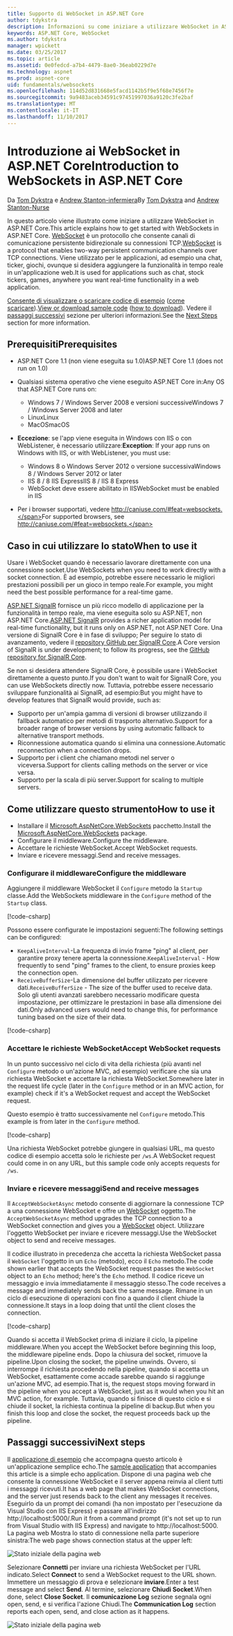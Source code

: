 ```yaml
---
title: Supporto di WebSocket in ASP.NET Core
author: tdykstra
description: Informazioni su come iniziare a utilizzare WebSocket in ASP.NET Core.
keywords: ASP.NET Core, WebSocket
ms.author: tdykstra
manager: wpickett
ms.date: 03/25/2017
ms.topic: article
ms.assetid: 0e0fedcd-a7b4-4479-8ae0-36eab0229d7e
ms.technology: aspnet
ms.prod: aspnet-core
uid: fundamentals/websockets
ms.openlocfilehash: 114d52d831668e5facd1142b5f9e5f68e7456f7e
ms.sourcegitcommit: 9a9483aceb34591c97451997036a9120c3fe2baf
ms.translationtype: MT
ms.contentlocale: it-IT
ms.lasthandoff: 11/10/2017
---
```

# <a name="introduction-to-websockets-in-aspnet-core"></a><span data-ttu-id="62f89-104">Introduzione ai WebSocket in ASP.NET Core</span><span class="sxs-lookup"><span data-stu-id="62f89-104">Introduction to WebSockets in ASP.NET Core</span></span>

<span data-ttu-id="62f89-105">Da [Tom Dykstra](https://github.com/tdykstra) e [Andrew Stanton-infermiera](https://github.com/anurse)</span><span class="sxs-lookup"><span data-stu-id="62f89-105">By [Tom Dykstra](https://github.com/tdykstra) and [Andrew Stanton-Nurse](https://github.com/anurse)</span></span>

<span data-ttu-id="62f89-106">In questo articolo viene illustrato come iniziare a utilizzare WebSocket in ASP.NET Core.</span><span class="sxs-lookup"><span data-stu-id="62f89-106">This article explains how to get started with WebSockets in ASP.NET Core.</span></span> <span data-ttu-id="62f89-107">[WebSocket](https://wikipedia.org/wiki/WebSocket) è un protocollo che consente canali di comunicazione persistente bidirezionale su connessioni TCP.</span><span class="sxs-lookup"><span data-stu-id="62f89-107">[WebSocket](https://wikipedia.org/wiki/WebSocket) is a protocol that enables two-way persistent communication channels over TCP connections.</span></span> <span data-ttu-id="62f89-108">Viene utilizzato per le applicazioni, ad esempio una chat, ticker, giochi, ovunque si desidera aggiungere la funzionalità in tempo reale in un'applicazione web.</span><span class="sxs-lookup"><span data-stu-id="62f89-108">It is used for applications such as chat, stock tickers, games, anywhere you want real-time functionality in a web application.</span></span>

<span data-ttu-id="62f89-109">[Consente di visualizzare o scaricare codice di esempio](https://github.com/aspnet/Docs/tree/master/aspnetcore/fundamentals/websockets/sample) ([come scaricare](xref:tutorials/index#how-to-download-a-sample)).</span><span class="sxs-lookup"><span data-stu-id="62f89-109">[View or download sample code](https://github.com/aspnet/Docs/tree/master/aspnetcore/fundamentals/websockets/sample) ([how to download](xref:tutorials/index#how-to-download-a-sample)).</span></span> <span data-ttu-id="62f89-110">Vedere il [passaggi successivi](#next-steps) sezione per ulteriori informazioni.</span><span class="sxs-lookup"><span data-stu-id="62f89-110">See the [Next Steps](#next-steps) section for more information.</span></span>


## <a name="prerequisites"></a><span data-ttu-id="62f89-111">Prerequisiti</span><span class="sxs-lookup"><span data-stu-id="62f89-111">Prerequisites</span></span>

* <span data-ttu-id="62f89-112">ASP.NET Core 1.1 (non viene eseguita su 1.0)</span><span class="sxs-lookup"><span data-stu-id="62f89-112">ASP.NET Core 1.1 (does not run on 1.0)</span></span>
* <span data-ttu-id="62f89-113">Qualsiasi sistema operativo che viene eseguito ASP.NET Core in:</span><span class="sxs-lookup"><span data-stu-id="62f89-113">Any OS that ASP.NET Core runs on:</span></span>
  
  * <span data-ttu-id="62f89-114">Windows 7 / Windows Server 2008 e versioni successive</span><span class="sxs-lookup"><span data-stu-id="62f89-114">Windows 7 / Windows Server 2008 and later</span></span>
  * <span data-ttu-id="62f89-115">Linux</span><span class="sxs-lookup"><span data-stu-id="62f89-115">Linux</span></span>
  * <span data-ttu-id="62f89-116">MacOS</span><span class="sxs-lookup"><span data-stu-id="62f89-116">macOS</span></span>

* <span data-ttu-id="62f89-117">**Eccezione**: se l'app viene eseguita in Windows con IIS o con WebListener, è necessario utilizzare:</span><span class="sxs-lookup"><span data-stu-id="62f89-117">**Exception**: If your app runs on Windows with IIS, or with WebListener, you must use:</span></span>

  * <span data-ttu-id="62f89-118">Windows 8 o Windows Server 2012 o versione successiva</span><span class="sxs-lookup"><span data-stu-id="62f89-118">Windows 8 / Windows Server 2012 or later</span></span>
  * <span data-ttu-id="62f89-119">IIS 8 / 8 IIS Express</span><span class="sxs-lookup"><span data-stu-id="62f89-119">IIS 8 / IIS 8 Express</span></span>
  * <span data-ttu-id="62f89-120">WebSocket deve essere abilitato in IIS</span><span class="sxs-lookup"><span data-stu-id="62f89-120">WebSocket must be enabled in IIS</span></span>

* <span data-ttu-id="62f89-121">Per i browser supportati, vedere http://caniuse.com/#feat=websockets.</span><span class="sxs-lookup"><span data-stu-id="62f89-121">For supported browsers, see http://caniuse.com/#feat=websockets.</span></span>

## <a name="when-to-use-it"></a><span data-ttu-id="62f89-122">Caso in cui utilizzare lo stato</span><span class="sxs-lookup"><span data-stu-id="62f89-122">When to use it</span></span>

<span data-ttu-id="62f89-123">Usare i WebSocket quando è necessario lavorare direttamente con una connessione socket.</span><span class="sxs-lookup"><span data-stu-id="62f89-123">Use WebSockets when you need to work directly with a socket connection.</span></span> <span data-ttu-id="62f89-124">È ad esempio, potrebbe essere necessario le migliori prestazioni possibili per un gioco in tempo reale.</span><span class="sxs-lookup"><span data-stu-id="62f89-124">For example, you might need the best possible performance for a real-time game.</span></span>

<span data-ttu-id="62f89-125">[ASP.NET SignalR](https://docs.microsoft.com/aspnet/signalr/overview/getting-started/introduction-to-signalr) fornisce un più ricco modello di applicazione per la funzionalità in tempo reale, ma viene eseguita solo su ASP.NET, non ASP.NET Core.</span><span class="sxs-lookup"><span data-stu-id="62f89-125">[ASP.NET SignalR](https://docs.microsoft.com/aspnet/signalr/overview/getting-started/introduction-to-signalr) provides a richer application model for real-time functionality, but it runs only on ASP.NET, not ASP.NET Core.</span></span> <span data-ttu-id="62f89-126">Una versione di SignalR Core è in fase di sviluppo; Per seguire lo stato di avanzamento, vedere il [repository GitHub per SignalR Core](https://github.com/aspnet/SignalR).</span><span class="sxs-lookup"><span data-stu-id="62f89-126">A Core version of SignalR is under development; to follow its progress, see the [GitHub repository for SignalR Core](https://github.com/aspnet/SignalR).</span></span>

<span data-ttu-id="62f89-127">Se non si desidera attendere SignalR Core, è possibile usare i WebSocket direttamente a questo punto.</span><span class="sxs-lookup"><span data-stu-id="62f89-127">If you don't want to wait for SignalR Core, you can use WebSockets directly now.</span></span> <span data-ttu-id="62f89-128">Tuttavia, potrebbe essere necessario sviluppare funzionalità ai SignalR, ad esempio:</span><span class="sxs-lookup"><span data-stu-id="62f89-128">But you might have to develop features that SignalR would provide, such as:</span></span>

* <span data-ttu-id="62f89-129">Supporto per un'ampia gamma di versioni di browser utilizzando il fallback automatico per metodi di trasporto alternativo.</span><span class="sxs-lookup"><span data-stu-id="62f89-129">Support for a broader range of browser versions by using automatic fallback to alternative transport methods.</span></span>
* <span data-ttu-id="62f89-130">Riconnessione automatica quando si elimina una connessione.</span><span class="sxs-lookup"><span data-stu-id="62f89-130">Automatic reconnection when a connection drops.</span></span>
* <span data-ttu-id="62f89-131">Supporto per i client che chiamano metodi nel server o viceversa.</span><span class="sxs-lookup"><span data-stu-id="62f89-131">Support for clients calling methods on the server or vice versa.</span></span>
* <span data-ttu-id="62f89-132">Supporto per la scala di più server.</span><span class="sxs-lookup"><span data-stu-id="62f89-132">Support for scaling to multiple servers.</span></span>

## <a name="how-to-use-it"></a><span data-ttu-id="62f89-133">Come utilizzare questo strumento</span><span class="sxs-lookup"><span data-stu-id="62f89-133">How to use it</span></span>

* <span data-ttu-id="62f89-134">Installare il [Microsoft.AspNetCore.WebSockets](https://www.nuget.org/packages/Microsoft.AspNetCore.WebSockets/) pacchetto.</span><span class="sxs-lookup"><span data-stu-id="62f89-134">Install the [Microsoft.AspNetCore.WebSockets](https://www.nuget.org/packages/Microsoft.AspNetCore.WebSockets/) package.</span></span>
* <span data-ttu-id="62f89-135">Configurare il middleware.</span><span class="sxs-lookup"><span data-stu-id="62f89-135">Configure the middleware.</span></span>
* <span data-ttu-id="62f89-136">Accettare le richieste WebSocket.</span><span class="sxs-lookup"><span data-stu-id="62f89-136">Accept WebSocket requests.</span></span>
* <span data-ttu-id="62f89-137">Inviare e ricevere messaggi.</span><span class="sxs-lookup"><span data-stu-id="62f89-137">Send and receive messages.</span></span>

### <a name="configure-the-middleware"></a><span data-ttu-id="62f89-138">Configurare il middleware</span><span class="sxs-lookup"><span data-stu-id="62f89-138">Configure the middleware</span></span>

<span data-ttu-id="62f89-139">Aggiungere il middleware WebSocket il `Configure` metodo la `Startup` classe.</span><span class="sxs-lookup"><span data-stu-id="62f89-139">Add the WebSockets middleware in the `Configure` method of the `Startup` class.</span></span>

[!code-csharp[](websockets/sample/Startup.cs?name=UseWebSockets)]

<span data-ttu-id="62f89-140">Possono essere configurate le impostazioni seguenti:</span><span class="sxs-lookup"><span data-stu-id="62f89-140">The following settings can be configured:</span></span>

* <span data-ttu-id="62f89-141">`KeepAliveInterval`-La frequenza di invio frame "ping" al client, per garantire proxy tenere aperta la connessione.</span><span class="sxs-lookup"><span data-stu-id="62f89-141">`KeepAliveInterval` - How frequently to send "ping" frames to the client, to ensure proxies keep the connection open.</span></span>
* <span data-ttu-id="62f89-142">`ReceiveBufferSize`-La dimensione del buffer utilizzato per ricevere dati.</span><span class="sxs-lookup"><span data-stu-id="62f89-142">`ReceiveBufferSize` - The size of the buffer used to receive data.</span></span> <span data-ttu-id="62f89-143">Solo gli utenti avanzati sarebbero necessario modificare questa impostazione, per ottimizzare le prestazioni in base alla dimensione dei dati.</span><span class="sxs-lookup"><span data-stu-id="62f89-143">Only advanced users would need to change this, for performance tuning based on the size of their data.</span></span>

[!code-csharp[](websockets/sample/Startup.cs?name=UseWebSocketsOptions)]

### <a name="accept-websocket-requests"></a><span data-ttu-id="62f89-144">Accettare le richieste WebSocket</span><span class="sxs-lookup"><span data-stu-id="62f89-144">Accept WebSocket requests</span></span>

<span data-ttu-id="62f89-145">In un punto successivo nel ciclo di vita della richiesta (più avanti nel `Configure` metodo o un'azione MVC, ad esempio) verificare che sia una richiesta WebSocket e accettare la richiesta WebSocket.</span><span class="sxs-lookup"><span data-stu-id="62f89-145">Somewhere later in the request life cycle (later in the `Configure` method or in an MVC action, for example) check if it's a WebSocket request and accept the WebSocket request.</span></span>

<span data-ttu-id="62f89-146">Questo esempio è tratto successivamente nel `Configure` metodo.</span><span class="sxs-lookup"><span data-stu-id="62f89-146">This example is from later in the `Configure` method.</span></span>

[!code-csharp[](websockets/sample/Startup.cs?name=AcceptWebSocket&highlight=7)]

<span data-ttu-id="62f89-147">Una richiesta WebSocket potrebbe giungere in qualsiasi URL, ma questo codice di esempio accetta solo le richieste per `/ws`.</span><span class="sxs-lookup"><span data-stu-id="62f89-147">A WebSocket request could come in on any URL, but this sample code only accepts requests for `/ws`.</span></span>

### <a name="send-and-receive-messages"></a><span data-ttu-id="62f89-148">Inviare e ricevere messaggi</span><span class="sxs-lookup"><span data-stu-id="62f89-148">Send and receive messages</span></span>

<span data-ttu-id="62f89-149">Il `AcceptWebSocketAsync` metodo consente di aggiornare la connessione TCP a una connessione WebSocket e offre un [WebSocket](https://docs.microsoft.com/dotnet/core/api/system.net.websockets.websocket) oggetto.</span><span class="sxs-lookup"><span data-stu-id="62f89-149">The `AcceptWebSocketAsync` method upgrades the TCP connection to a WebSocket connection and gives you a [WebSocket](https://docs.microsoft.com/dotnet/core/api/system.net.websockets.websocket) object.</span></span> <span data-ttu-id="62f89-150">Utilizzare l'oggetto WebSocket per inviare e ricevere messaggi.</span><span class="sxs-lookup"><span data-stu-id="62f89-150">Use the WebSocket object to send and receive messages.</span></span>

<span data-ttu-id="62f89-151">Il codice illustrato in precedenza che accetta la richiesta WebSocket passa il `WebSocket` l'oggetto in un `Echo` (metodo), ecco il `Echo` metodo.</span><span class="sxs-lookup"><span data-stu-id="62f89-151">The code shown earlier that accepts the WebSocket request passes the `WebSocket` object to an `Echo` method; here's the `Echo` method.</span></span> <span data-ttu-id="62f89-152">Il codice riceve un messaggio e invia immediatamente il messaggio stesso.</span><span class="sxs-lookup"><span data-stu-id="62f89-152">The code receives a message and immediately sends back the same message.</span></span> <span data-ttu-id="62f89-153">Rimane in un ciclo di esecuzione di operazioni con fino a quando il client chiude la connessione.</span><span class="sxs-lookup"><span data-stu-id="62f89-153">It stays in a loop doing that until the client closes the connection.</span></span> 

[!code-csharp[](websockets/sample/Startup.cs?name=Echo)]

<span data-ttu-id="62f89-154">Quando si accetta il WebSocket prima di iniziare il ciclo, la pipeline middleware.</span><span class="sxs-lookup"><span data-stu-id="62f89-154">When you accept the WebSocket before beginning this loop, the middleware pipeline ends.</span></span>  <span data-ttu-id="62f89-155">Dopo la chiusura del socket, rimuove la pipeline.</span><span class="sxs-lookup"><span data-stu-id="62f89-155">Upon closing the socket, the pipeline unwinds.</span></span> <span data-ttu-id="62f89-156">Ovvero, si interrompe il richiesta procedendo nella pipeline, quando si accetta un WebSocket, esattamente come accade sarebbe quando si raggiunge un'azione MVC, ad esempio.</span><span class="sxs-lookup"><span data-stu-id="62f89-156">That is, the request stops moving forward in the pipeline when you accept a WebSocket, just as it would when you hit an MVC action, for example.</span></span>  <span data-ttu-id="62f89-157">Tuttavia, quando si finisce di questo ciclo e si chiude il socket, la richiesta continua la pipeline di backup.</span><span class="sxs-lookup"><span data-stu-id="62f89-157">But when you finish this loop and close the socket, the request proceeds back up the pipeline.</span></span>

## <a name="next-steps"></a><span data-ttu-id="62f89-158">Passaggi successivi</span><span class="sxs-lookup"><span data-stu-id="62f89-158">Next steps</span></span>

<span data-ttu-id="62f89-159">Il [applicazione di esempio](https://github.com/aspnet/Docs/tree/master/aspnetcore/fundamentals/websockets/sample) che accompagna questo articolo è un'applicazione semplice echo.</span><span class="sxs-lookup"><span data-stu-id="62f89-159">The [sample application](https://github.com/aspnet/Docs/tree/master/aspnetcore/fundamentals/websockets/sample) that accompanies this article is a simple echo application.</span></span> <span data-ttu-id="62f89-160">Dispone di una pagina web che consente la connessione WebSocket e il server appena reinvia al client tutti i messaggi ricevuti.</span><span class="sxs-lookup"><span data-stu-id="62f89-160">It has a web page that makes WebSocket connections, and the server just resends back to the client any messages it receives.</span></span> <span data-ttu-id="62f89-161">Eseguirlo da un prompt dei comandi (ha non impostato per l'esecuzione da Visual Studio con IIS Express) e passare all'indirizzo http://localhost:5000/.</span><span class="sxs-lookup"><span data-stu-id="62f89-161">Run it from a command prompt (it's not set up to run from Visual Studio with IIS Express) and navigate to http://localhost:5000.</span></span> <span data-ttu-id="62f89-162">La pagina web Mostra lo stato di connessione nella parte superiore sinistra:</span><span class="sxs-lookup"><span data-stu-id="62f89-162">The web page shows connection status at the upper left:</span></span>

![Stato iniziale della pagina web](websockets/_static/start.png)

<span data-ttu-id="62f89-164">Selezionare **Connetti** per inviare una richiesta WebSocket per l'URL indicato.</span><span class="sxs-lookup"><span data-stu-id="62f89-164">Select **Connect** to send a WebSocket request to the URL shown.</span></span>  <span data-ttu-id="62f89-165">Immettere un messaggio di prova e selezionare **inviare**.</span><span class="sxs-lookup"><span data-stu-id="62f89-165">Enter a test message and select **Send**.</span></span> <span data-ttu-id="62f89-166">Al termine, selezionare **Chiudi Socket**.</span><span class="sxs-lookup"><span data-stu-id="62f89-166">When done, select **Close Socket**.</span></span> <span data-ttu-id="62f89-167">Il **comunicazione Log** sezione segnala ogni open, send, e si verifica l'azione Chiudi.</span><span class="sxs-lookup"><span data-stu-id="62f89-167">The **Communication Log** section reports each open, send, and close action as it happens.</span></span>

![Stato iniziale della pagina web](websockets/_static/end.png)
